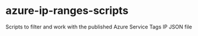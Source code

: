 # azure-ip-ranges-scripts
Scripts to filter and work with the published Azure Service Tags IP JSON file
